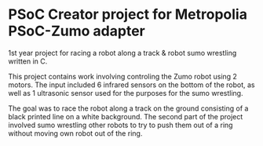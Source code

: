 # PSoC Creator project for Metropolia PSoC-Zumo adapter

1st year project for racing a robot along a track & robot sumo wrestling written in C.

This project contains work involving controling the Zumo robot using 2 motors. The input included 6 infrared sensors on the bottom of the robot, as well as 1 ultrasonic sensor used for the purposes for the sumo wrestling. 

The goal was to race the robot along a track on the ground consisting of a black printed line on a white background.
The second part of the project involved sumo wrestling other robots to try to push them out of a ring without moving own robot out of the ring.
